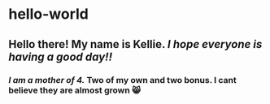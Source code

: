 # hello-world
## **Hello there! My name is Kellie.** *I hope everyone is having a good day!!*
### *I am a mother of 4.* Two of my own and two bonus. **I cant believe they are almost grown**  😸
